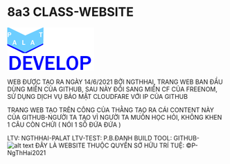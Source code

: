 # 8a3 CLASS-WEBSITE
﻿![alt text](https://github.com/NguyenThanhHai-palat/8a3class/raw/main/data/palat-dev.png "DEV-PALAT")



WEB ĐƯỢC TẠO RA NGÀY 14/6/2021 BỞI NGTHHAI, TRANG WEB BAN ĐẦU DÙNG MIỀN CỦA GITHUB, SAU NÀY ĐỔI SANG MIỀN CF CỦA FREENOM, SỬ DỤNG DỊCH VỤ BẢO MẬT CLOUDFARE VỚI IP CỦA GITHUB

TRANG WEB TẠO TRÊN CÔNG CỦA THẰNG TẠO RA CÁI CONTENT NÀY CỦA GITHUB-NGƯỜI TA TẠO VÌ NGƯỜI TA MUỐN HỌC HỎI, KHÔNG KHEN 1 CÂU CÒN CHỬI ( NÓI 1 SỐ ĐỨA ĐỨA )

LTV: NGTHHAI-PALAT
LTV-TEST: P.B.ĐANH
BUILD TOOL: GITHUB-![alt text](https://build.8a3thsp.cf)
                                                                      ĐÂY LÀ WEBSITE THUỘC QUYỀN SỞ HỮU TRÍ TUỆ: ©P-NgThHai2021

